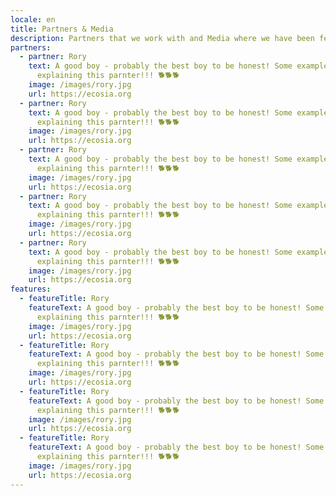 ```yaml
---
locale: en
title: Partners & Media
description: Partners that we work with and Media where we have been featured 
partners:
  - partner: Rory
    text: A good boy - probably the best boy to be honest! Some example text
      explaining this parnter!!! 🐕🐕🐕
    image: /images/rory.jpg
    url: https://ecosia.org
  - partner: Rory
    text: A good boy - probably the best boy to be honest! Some example text
      explaining this parnter!!! 🐕🐕🐕
    image: /images/rory.jpg
    url: https://ecosia.org
  - partner: Rory
    text: A good boy - probably the best boy to be honest! Some example text
      explaining this parnter!!! 🐕🐕🐕
    image: /images/rory.jpg
    url: https://ecosia.org
  - partner: Rory
    text: A good boy - probably the best boy to be honest! Some example text
      explaining this parnter!!! 🐕🐕🐕
    image: /images/rory.jpg
    url: https://ecosia.org
  - partner: Rory
    text: A good boy - probably the best boy to be honest! Some example text
      explaining this parnter!!! 🐕🐕🐕
    image: /images/rory.jpg
    url: https://ecosia.org
features:
  - featureTitle: Rory
    featureText: A good boy - probably the best boy to be honest! Some example text
      explaining this parnter!!! 🐕🐕🐕
    image: /images/rory.jpg
    url: https://ecosia.org
  - featureTitle: Rory
    featureText: A good boy - probably the best boy to be honest! Some example text
      explaining this parnter!!! 🐕🐕🐕
    image: /images/rory.jpg
    url: https://ecosia.org
  - featureTitle: Rory
    featureText: A good boy - probably the best boy to be honest! Some example text
      explaining this parnter!!! 🐕🐕🐕
    image: /images/rory.jpg
    url: https://ecosia.org
  - featureTitle: Rory
    featureText: A good boy - probably the best boy to be honest! Some example text
      explaining this parnter!!! 🐕🐕🐕
    image: /images/rory.jpg
    url: https://ecosia.org
---
```

